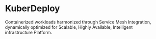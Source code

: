 # KuberDeploy
Containerized workloads harmonized through Service Mesh Integration, dynamically optimized for Scalable, Highly Available, Intelligent infrastructure Platform.
